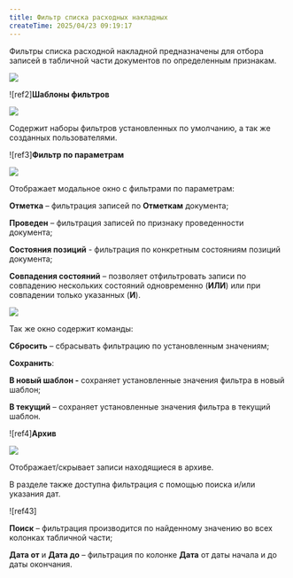 ```yaml
---
title: Фильтр списка расходных накладных
createTime: 2025/04/23 09:19:17
---
```

Фильтры списка расходной накладной предназначены для отбора записей в табличной части документов по определенным признакам.

![](Aspose.Words.83ab1c44-6b28-430a-a5f2-4d9e6ba1abd4.475.png)

![ref2]**Шаблоны фильтров**

![](Aspose.Words.83ab1c44-6b28-430a-a5f2-4d9e6ba1abd4.476.png)

Содержит наборы фильтров установленных по умолчанию, а так же созданных пользователями.

![ref3]**Фильтр по параметрам**

![](Aspose.Words.83ab1c44-6b28-430a-a5f2-4d9e6ba1abd4.477.png)

Отображает модальное окно с фильтрами по параметрам:

**Отметка** – фильтрация записей по **Отметкам** документа;

**Проведен** – фильтрация записей по признаку проведенности документа;

**Состояния позиций** - фильтрация по конкретным состояниям позиций документа;

**Совпадения состояний** – позволяет отфильтровать записи по совпадению нескольких состояний одновременно (**ИЛИ**) или при совпадении только указанных (**И**).

![](Aspose.Words.83ab1c44-6b28-430a-a5f2-4d9e6ba1abd4.478.png)

Так же окно содержит команды:

**Сбросить** – сбрасывать фильтрацию по установленным значениям;

**Сохранить**:

**В новый шаблон -** сохраняет установленные значения фильтра в новый шаблон;

**В текущий** – сохраняет установленные значения фильтра в текущий шаблон.

![ref4]**Архив**

![](Aspose.Words.83ab1c44-6b28-430a-a5f2-4d9e6ba1abd4.479.png)

Отображает/скрывает записи находящиеся в архиве.

В разделе также доступна фильтрация с помощью поиска и/или указания дат.

![ref43]

**Поиск** – фильтрация производится по найденному значению во всех колонках табличной части;

**Дата от** и **Дата до** – фильтрация по колонке **Дата** от даты начала и до даты окончания.